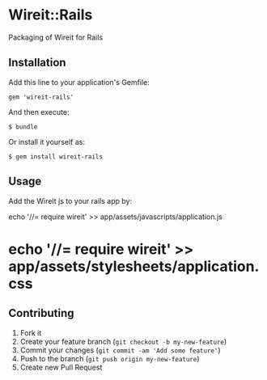 # Wireit::Rails

Packaging of Wireit for Rails

## Installation

Add this line to your application's Gemfile:

    gem 'wireit-rails'

And then execute:

    $ bundle

Or install it yourself as:

    $ gem install wireit-rails

## Usage

Add the WireIt js to your rails app by:

echo '//= require wireit' >> app/assets/javascripts/application.js
# echo '//= require wireit' >> app/assets/stylesheets/application.css 

## Contributing

1. Fork it
2. Create your feature branch (`git checkout -b my-new-feature`)
3. Commit your changes (`git commit -am 'Add some feature'`)
4. Push to the branch (`git push origin my-new-feature`)
5. Create new Pull Request
